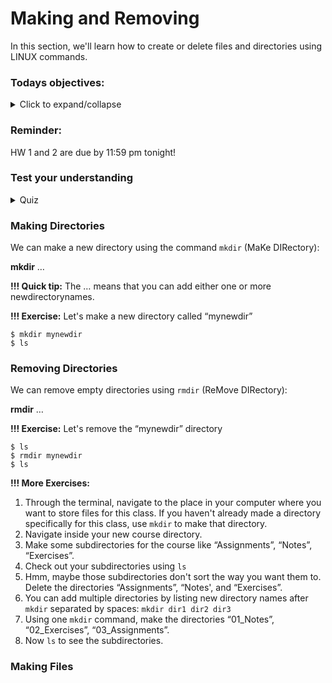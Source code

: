 # Making and Removing

In this section, we'll learn how to create or delete files and directories using LINUX commands.

### Todays objectives: 

<details>
  <summary>Click to expand/collapse</summary>

- **Vocabulary**
  - Source (as in the source file in a copy `cp` command)
  - Target (as in the target file in a copy `cp` command)
  - File transfer
  - File compression
  - File formats
  - Text files
  - Binary files
  - Text editor
  - File extensions
  - Checksums
  - Standard streams
  - Redirection
  - Standard input (stdin)
  - Standard output (stdout)
  - Standard error (stderr)

- **Things you should know how to do after this class**
  - Be comfortable using `cp` to copy files or directories in a few different ways (new file in the same directory, in a different directory, or with a new name)
  - Be comfortable using `mv` to move files and directories in different ways. Know the difference between `cp` and `mv`.
  - Know how to log into a remote computer, server, or supercomputer
  - Know one or two ways to transfer files from remote computers to your local computer
  - Know how to check whether your file was corrupted during transit.
  - Know the difference between text files and binary files.
  - Know that all your files should have file extensions.
  - Know a little bit about FASTA and GTF/GFF (Annotation) files
  - Know how to zip and unzip .gz/g-zipped files
  - Understand what stdout, stderr, and stdin mean
  - Know how to redirect stdout, or stderr to an output file.

- **Commands covered**
  - mv
  - cp
  - touch <filename>
  - nano <filename>
  - rsync or wget (or sftp, curl, or scp – whichever works best for you)
  - md5sum or md5 or md5sum-lite
  - gzip
  - gunzip
  - `>`
  - `2>`
  - `&>`
  - `>>`  
</details>


### Reminder: 

HW 1 and 2 are due by 11:59 pm tonight!

### Test your understanding

<details>
  <summary>Quiz</summary>

1. Which command line execution involves an absolute path?
  - `ls Users/Paul/Arakis`
  - `cd /Users/Jessica/Caladan`
  - `ls Admin`
  - `cd ..`
  - `cd /`
  - `pwd`
  - `ls -alh`

2. Which command line execution contains an argument?
  - `ls Users/Paul/Arakis`
  - `cd /Users/Jessica/Caladan`
  - `ls Admin`
  - `cd ..`
  - `cd /`
  - `pwd`
  - `ls -alh`
     
3. Which command line execution contains an option?
  - `ls Users/Paul/Arakis`
  - `cd /Users/Jessica/Caladan`
  - `ls Admin`
  - `cd ..`
  - `cd /`
  - `pwd`
  - `ls -alh`
   
4. Which line of code will print out the last line of a file?
- `head file1.txt`
- `tail file1.txt`
- `head -n 1 file1.txt`
- `tail -n 1 file1.txt`
- `more file1.txt`
- `less file1.txt`

5. Which of the following will match to c*.txt
- computer1.txt
- chromosomes.txt
- chr.txt2
- Chromosomes2.txt
- mitochondria.txt
- celegans.2txt

</details>

### Making Directories

We can make a new directory using the command `mkdir` (MaKe DIRectory):

**mkdir** <newdirectoryname> …

**!!! Quick tip:** The … means that you can add either one or more newdirectorynames.

**!!! Exercise:** Let's make a new directory called “mynewdir”

```
$ mkdir mynewdir
$ ls
```

### Removing Directories

We can remove empty directories using `rmdir` (ReMove DIRectory):

**rmdir** <directoryname> …

**!!! Exercise:** Let's remove the “mynewdir” directory

```
$ ls
$ rmdir mynewdir
$ ls
```

**!!! More Exercises:** 

1. Through the terminal, navigate to the place in your computer where you want to store files for this class. If you haven't already made a directory specifically for this class, use `mkdir` to make that directory.
2. Navigate inside your new course directory.
3. Make some subdirectories for the course like “Assignments”, “Notes”, “Exercises”.
4. Check out your subdirectories using `ls`
5. Hmm, maybe those subdirectories don't sort the way you want them to. Delete the directories “Assignments”, “Notes', and “Exercises”.
6. You can add multiple directories by listing new directory names after `mkdir` separated by spaces: `mkdir dir1 dir2 dir3`
7. Using one `mkdir` command, make the directories “01_Notes”, “02_Exercises”, “03_Assignments”.
8. Now `ls` to see the subdirectories. 

### Making Files




